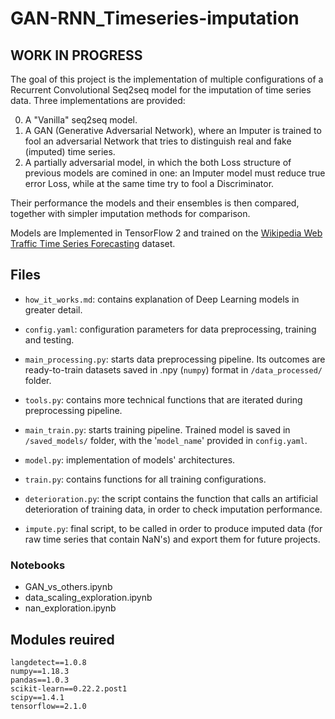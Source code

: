# GAN-RNN_Timeseries-imputation

## WORK IN PROGRESS

The goal of this project is the implementation of multiple configurations of a Recurrent Convolutional Seq2seq model for the imputation of time series data. Three implementations are provided:

0. A "Vanilla" seq2seq model.
0. A GAN (Generative Adversarial Network), where an Imputer is trained to fool an adversarial Network that tries to distinguish real and fake (imputed) time series.
0. A partially adversarial model, in which the both Loss structure of previous models are comined in one: an Imputer model must reduce true error Loss, while at the same time try to fool a Discriminator.

Their performance the models and their ensembles is then compared, together with simpler imputation methods for comparison.

Models are Implemented in TensorFlow 2 and trained on the [Wikipedia Web Traffic Time Series Forecasting](https://www.kaggle.com/c/web-traffic-time-series-forecasting) dataset.


## Files
- `how_it_works.md`: contains explanation of Deep Learning models in greater detail.
- `config.yaml`: configuration parameters for data preprocessing, training and testing.

- `main_processing.py`: starts data preprocessing pipeline. Its outcomes are ready-to-train datasets saved in .npy (`numpy`) format in `/data_processed/` folder.
- `tools.py`: contains more technical functions that are iterated during preprocessing pipeline.
- `main_train.py`: starts training pipeline. Trained model is saved in `/saved_models/` folder, with the '`model_name`' provided in `config.yaml`.
- `model.py`: implementation of models' architectures.
- `train.py`: contains functions for all training configurations.
- `deterioration.py`: the script contains the function that calls an artificial deterioration of training data, in order to check imputation performance.
- `impute.py`: final script, to be called in order to produce imputed data (for raw time series that contain NaN's) and export them for future projects.

### Notebooks
- GAN_vs_others.ipynb
- data_scaling_exploration.ipynb
- nan_exploration.ipynb


## Modules reuired

```
langdetect==1.0.8
numpy==1.18.3
pandas==1.0.3
scikit-learn==0.22.2.post1
scipy==1.4.1
tensorflow==2.1.0
```
